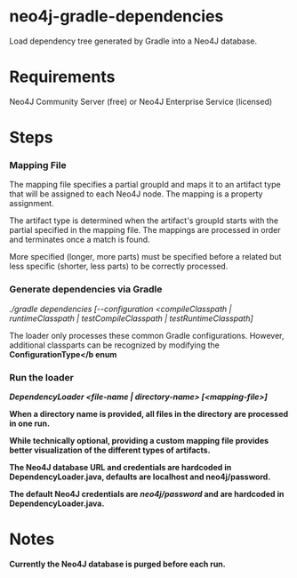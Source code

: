 # neo4j-gradle-dependencies
Load dependency tree generated by Gradle into a Neo4J database.

# Requirements
Neo4J Community Server (free) or Neo4J Enterprise Service (licensed)

# Steps

### Mapping File
The mapping file specifies a partial groupId and maps it to an artifact type that will be assigned to each Neo4J node.  The mapping is a property assignment.

The artifact type is determined when the artifact's groupId starts with the partial specified in the mapping file.  The mappings are processed in order and terminates once a match is found.

More specified (longer, more parts) must be specified before a related but less specific (shorter, less parts) to be correctly processed.

### Generate dependencies via Gradle
<i>./gradle dependencies [--configuration &lt;compileClasspath | runtimeClasspath | testCompileClasspath | testRuntimeClasspath]</i>

The loader only processes these common Gradle configurations.  However, additional classparts can be recognized by modifying the <b>ConfigurationType</b enum

### Run the loader
<i>DependencyLoader &lt;file-name | directory-name&gt; [&lt;mapping-file&gt;] </i>

When a directory name is provided, all files in the directory are processed in one run.

While technically optional, providing a custom mapping file provides better visualization of the different types of artifacts.

The Neo4J database URL and credentials are hardcoded in DependencyLoader.java, defaults are localhost and neo4j/password.

The default Neo4J credentials are <i>neo4j/password</i> and are hardcoded in DependencyLoader.java.

# Notes
Currently the Neo4J database is purged before each run.

